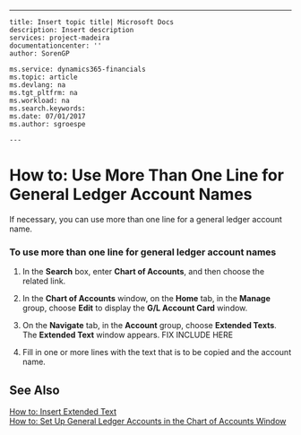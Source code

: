---
    title: Insert topic title| Microsoft Docs
    description: Insert description
    services: project-madeira
    documentationcenter: ''
    author: SorenGP

    ms.service: dynamics365-financials
    ms.topic: article
    ms.devlang: na
    ms.tgt_pltfrm: na
    ms.workload: na
    ms.search.keywords:
    ms.date: 07/01/2017
    ms.author: sgroespe

    ---
# How to: Use More Than One Line for General Ledger Account Names
If necessary, you can use more than one line for a general ledger account name.  
  
### To use more than one line for general ledger account names  
  
1.  In the **Search** box, enter **Chart of Accounts**, and then choose the related link.  
  
2.  In the **Chart of Accounts** window, on the **Home** tab, in the **Manage** group, choose **Edit** to display the **G\/L Account Card** window.  
  
3.  On the **Navigate** tab, in the **Account** group, choose **Extended Texts**. The **Extended Text** window appears. FIX INCLUDE HERE<!--[!INCLUDE[bp_fieldhelp]()] -->  
  
4.  Fill in one or more lines with the text that is to be copied and the account name.  
  
## See Also  
 [How to: Insert Extended Text](../BusinessFunctionality/StandardTexts/how-to-insert-extended-text.md)   
 [How to: Set Up General Ledger Accounts in the Chart of Accounts Window](../Finance/how-to-set-up-general-ledger-accounts-in-the-chart-of-accounts-window.md)